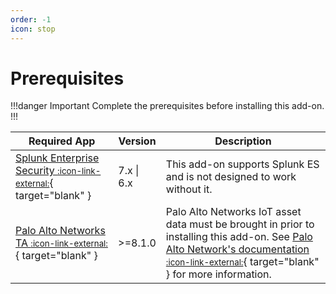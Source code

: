 ```yaml
---
order: -1
icon: stop
---
```


# Prerequisites

!!!danger Important
Complete the prerequisites before installing this add-on.
!!!

Required App | Version | Description
------------ | ------- | -----------
[Splunk Enterprise Security <small>:icon-link-external:</small>](https://splunkbase.splunk.com/app/263){ target="blank" } | 7.x \| 6.x | This add-on supports Splunk ES and is not designed to work without it.
[Palo Alto Networks TA <small>:icon-link-external:</small>](https://splunkbase.splunk.com/app/2757){ target="blank" } | >=8.1.0 | Palo Alto Networks IoT asset data must be brought in prior to installing this add-on. See [Palo Alto Network's documentation <small>:icon-link-external:</small>](https://splunkbase.splunk.com/app/2757){ target="blank" } for more information.
